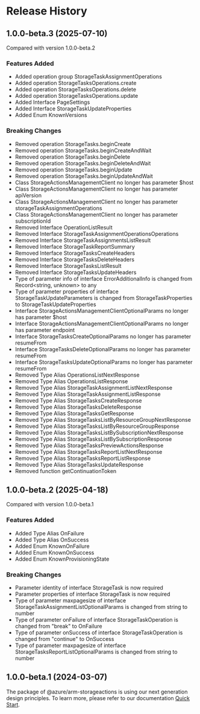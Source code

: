 # Release History
    
## 1.0.0-beta.3 (2025-07-10)
Compared with version 1.0.0-beta.2
    
### Features Added
  - Added operation group StorageTaskAssignmentOperations
  - Added operation StorageTasksOperations.create
  - Added operation StorageTasksOperations.delete
  - Added operation StorageTasksOperations.update
  - Added Interface PageSettings
  - Added Interface StorageTaskUpdateProperties
  - Added Enum KnownVersions
### Breaking Changes
  - Removed operation StorageTasks.beginCreate
  - Removed operation StorageTasks.beginCreateAndWait
  - Removed operation StorageTasks.beginDelete
  - Removed operation StorageTasks.beginDeleteAndWait
  - Removed operation StorageTasks.beginUpdate
  - Removed operation StorageTasks.beginUpdateAndWait
  - Class StorageActionsManagementClient no longer has parameter $host
  - Class StorageActionsManagementClient no longer has parameter apiVersion
  - Class StorageActionsManagementClient no longer has parameter storageTaskAssignmentOperations
  - Class StorageActionsManagementClient no longer has parameter subscriptionId
  - Removed Interface OperationListResult
  - Removed Interface StorageTaskAssignmentOperationsOperations
  - Removed Interface StorageTaskAssignmentsListResult
  - Removed Interface StorageTaskReportSummary
  - Removed Interface StorageTasksCreateHeaders
  - Removed Interface StorageTasksDeleteHeaders
  - Removed Interface StorageTasksListResult
  - Removed Interface StorageTasksUpdateHeaders
  - Type of parameter info of interface ErrorAdditionalInfo is changed from Record<string, unknown> to any
  - Type of parameter properties of interface StorageTaskUpdateParameters is changed from StorageTaskProperties to StorageTaskUpdateProperties
  - Interface StorageActionsManagementClientOptionalParams no longer has parameter $host
  - Interface StorageActionsManagementClientOptionalParams no longer has parameter endpoint
  - Interface StorageTasksCreateOptionalParams no longer has parameter resumeFrom
  - Interface StorageTasksDeleteOptionalParams no longer has parameter resumeFrom
  - Interface StorageTasksUpdateOptionalParams no longer has parameter resumeFrom
  - Removed Type Alias OperationsListNextResponse
  - Removed Type Alias OperationsListResponse
  - Removed Type Alias StorageTaskAssignmentListNextResponse
  - Removed Type Alias StorageTaskAssignmentListResponse
  - Removed Type Alias StorageTasksCreateResponse
  - Removed Type Alias StorageTasksDeleteResponse
  - Removed Type Alias StorageTasksGetResponse
  - Removed Type Alias StorageTasksListByResourceGroupNextResponse
  - Removed Type Alias StorageTasksListByResourceGroupResponse
  - Removed Type Alias StorageTasksListBySubscriptionNextResponse
  - Removed Type Alias StorageTasksListBySubscriptionResponse
  - Removed Type Alias StorageTasksPreviewActionsResponse
  - Removed Type Alias StorageTasksReportListNextResponse
  - Removed Type Alias StorageTasksReportListResponse
  - Removed Type Alias StorageTasksUpdateResponse
  - Removed function getContinuationToken

    
    
## 1.0.0-beta.2 (2025-04-18)
Compared with version 1.0.0-beta.1
    
### Features Added

  - Added Type Alias OnFailure
  - Added Type Alias OnSuccess
  - Added Enum KnownOnFailure
  - Added Enum KnownOnSuccess
  - Added Enum KnownProvisioningState

### Breaking Changes

  - Parameter identity of interface StorageTask is now required
  - Parameter properties of interface StorageTask is now required
  - Type of parameter maxpagesize of interface StorageTaskAssignmentListOptionalParams is changed from string to number
  - Type of parameter onFailure of interface StorageTaskOperation is changed from "break" to OnFailure
  - Type of parameter onSuccess of interface StorageTaskOperation is changed from "continue" to OnSuccess
  - Type of parameter maxpagesize of interface StorageTasksReportListOptionalParams is changed from string to number
    
    
## 1.0.0-beta.1 (2024-03-07)

The package of @azure/arm-storageactions is using our next generation design principles. To learn more, please refer to our documentation [Quick Start](https://aka.ms/azsdk/js/mgmt/quickstart ).
